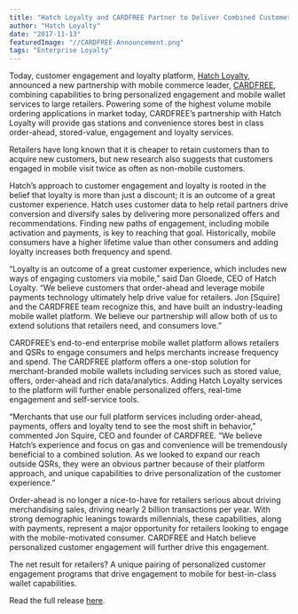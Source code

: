 ```yaml
---
title: "Hatch Loyalty and CARDFREE Partner to Deliver Combined Customer Engagement and Mobile Wallet Solution to Convenience Industry"
author: "Hatch Loyalty"
date: "2017-11-13"
featuredImage: "//CARDFREE-Announcement.png"
tags: "Enterprise Loyalty"
---
```


Today, customer engagement and loyalty platform, [Hatch Loyalty](https://www.hatchloyalty.com/), announced a new partnership with mobile commerce leader, [CARDFREE](https://cardfree.com/), combining capabilities to bring personalized engagement and mobile wallet services to large retailers. Powering some of the highest volume mobile ordering applications in market today, CARDFREE’s partnership with Hatch Loyalty will provide gas stations and convenience stores best in class order-ahead, stored-value, engagement and loyalty services.

Retailers have long known that it is cheaper to retain customers than to acquire new customers, but new research also suggests that customers engaged in mobile visit twice as often as non-mobile customers.

Hatch’s approach to customer engagement and loyalty is rooted in the belief that loyalty is more than just a discount; it is an outcome of a great customer experience. Hatch uses customer data to help retail partners drive conversion and diversify sales by delivering more personalized offers and recommendations. Finding new paths of engagement, including mobile activation and payments, is key to reaching that goal. Historically, mobile consumers have a higher lifetime value than other consumers and adding loyalty increases both frequency and spend.

“Loyalty is an outcome of a great customer experience, which includes new ways of engaging customers via mobile,” said Dan Gloede, CEO of Hatch Loyalty. “We believe customers that order-ahead and leverage mobile payments technology ultimately help drive value for retailers. Jon [Squire] and the CARDFREE team recognize this, and have built an industry-leading mobile wallet platform. We believe our partnership will allow both of us to extend solutions that retailers need, and consumers love.”

CARDFREE’s end-to-end enterprise mobile wallet platform allows retailers and QSRs to engage consumers and helps merchants increase frequency and spend. The CARDFREE platform offers a one-stop solution for merchant-branded mobile wallets including services such as stored value, offers, order-ahead and rich data/analytics. Adding Hatch Loyalty services to the platform will further enable personalized offers, real-time engagement and self-service tools.

“Merchants that use our full platform services including order-ahead, payments, offers and loyalty tend to see the most shift in behavior,” commented Jon Squire, CEO and founder of CARDFREE. “We believe Hatch’s experience and focus on gas and convenience will be tremendously beneficial to a combined solution. As we looked to expand our reach outside QSRs, they were an obvious partner because of their platform approach, and unique capabilities to drive personalization of the customer experience.”

Order-ahead is no longer a nice-to-have for retailers serious about driving merchandising sales, driving nearly 2 billion transactions per year. With strong demographic leanings towards millennials, these capabilities, along with payments, represent a major opportunity for retailers looking to engage with the mobile-motivated consumer. CARDFREE and Hatch believe personalized customer engagement will further drive this engagement.

The net result for retailers? A unique pairing of personalized customer engagement programs that drive engagement to mobile for best-in-class wallet capabilities.

Read the full release [here](http://www.businesswire.com/news/home/20171113005020/en/Hatch-Loyalty-CARDFREE-Partner-Deliver-Combined-Customer).
